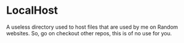 # LocalHost
A useless directory used to host files that are used by me on Random websites. So, go on checkout other repos, this is of no use for you.
